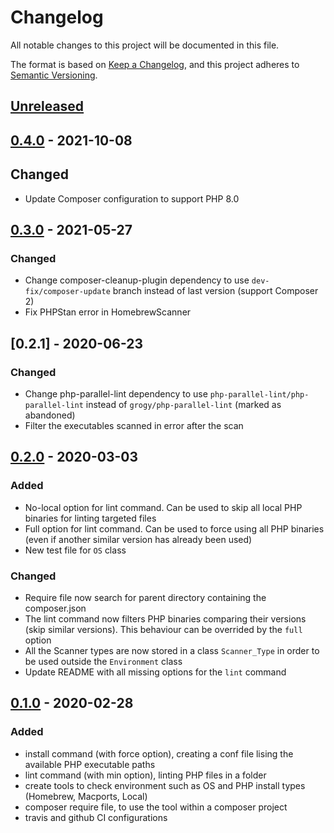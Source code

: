 # Changelog
All notable changes to this project will be documented in this file.

The format is based on [Keep a Changelog](https://keepachangelog.com/en/1.0.0/),
and this project adheres to [Semantic Versioning](https://semver.org/spec/v2.0.0.html).

## [Unreleased]

## [0.4.0] - 2021-10-08

## Changed

- Update Composer configuration to support PHP 8.0

## [0.3.0] - 2021-05-27

### Changed

- Change composer-cleanup-plugin dependency to use `dev-fix/composer-update` branch instead of last version (support Composer 2)
- Fix PHPStan error in HomebrewScanner

## [0.2.1] - 2020-06-23

### Changed

- Change php-parallel-lint dependency to use `php-parallel-lint/php-parallel-lint` instead of `grogy/php-parallel-lint` (marked as abandoned)
- Filter the executables scanned in error after the scan

## [0.2.0] - 2020-03-03

### Added

- No-local option for lint command. Can be used to skip all local PHP binaries for linting targeted files
- Full option for lint command. Can be used to force using all PHP binaries (even if another similar version has already been used)
- New test file for `OS` class

### Changed

- Require file now search for parent directory containing the composer.json
- The lint command now filters PHP binaries comparing their versions (skip similar versions). This behaviour can be overrided by the `full` option
- All the Scanner types are now stored in a class `Scanner_Type` in order to be used outside the `Environment` class
- Update README with all missing options for the `lint` command

## [0.1.0] - 2020-02-28

### Added

- install command (with force option), creating a conf file lising the available PHP executable paths
- lint command (with min option), linting PHP files in a folder
- create tools to check environment such as OS and PHP install types (Homebrew, Macports, Local)
- composer require file, to use the tool within a composer project
- travis and github CI configurations

[Unreleased]: https://github.com/kranack/lint-tool/compare/v0.4.0...HEAD
[0.4.0]: https://github.com/kranack/lint-tool/compare/v0.3.0...v0.4.0
[0.3.0]: https://github.com/kranack/lint-tool/compare/v0.2.0...v0.3.0
[0.2.0]: https://github.com/kranack/lint-tool/compare/v0.1.0...v0.2.0
[0.1.0]: https://github.com/kranack/lint-tool/releases/tag/v0.1.0